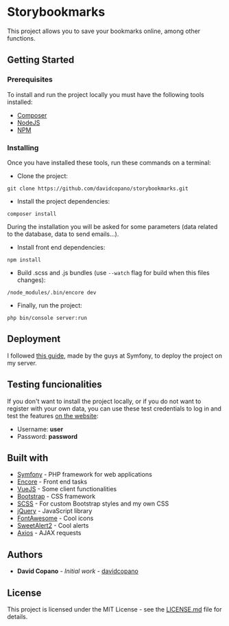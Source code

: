 # Storybookmarks

This project allows you to save your bookmarks online, among other functions.

## Getting Started

### Prerequisites

To install and run the project locally you must have the following tools installed:

- [Composer](https://getcomposer.org/download/)
- [NodeJS](https://nodejs.org/)
- [NPM](https://www.npmjs.com/get-npm)

### Installing

Once you have installed these tools, run these commands on a terminal:

- Clone the project:
```
git clone https://github.com/davidcopano/storybookmarks.git
```
  
- Install the project dependencies:
```
composer install
```
  During the installation you will be asked for some parameters (data related to the database, data to send emails...).
  
- Install front end dependencies:
```
npm install
```
  
- Build .scss and .js bundles (use ``--watch`` flag for build when this files changes):
```
/node_modules/.bin/encore dev
```

- Finally, run the project:
```
php bin/console server:run
```
  
## Deployment

I followed [this guide](https://symfony.com/doc/3.4/deployment.html), made by the guys at Symfony, to deploy the project on my server.

## Testing funcionalities

If you don't want to install the project locally, or if you do not want to register with your own data, you can use these test credentials to log in and test the features [on the website](https://storybookmarks.dcopano.xyz/):

- Username: **user**
- Password: **password**

## Built with

- [Symfony](https://symfony.com/) - PHP framework for web applications
- [Encore](https://symfony.com/doc/3.4/frontend/encore/installation.html) - Front end tasks
- [VueJS](https://vuejs.org/) - Some client functionalities
- [Bootstrap](https://getbootstrap.com/) - CSS framework
- [SCSS](https://sass-lang.com/) - For custom Bootstrap styles and my own CSS
- [jQuery](https://github.com/jquery/jquery) - JavaScript library
- [FontAwesome](https://fontawesome.com/) - Cool icons
- [SweetAlert2](https://github.com/sweetalert2/sweetalert2) - Cool alerts
- [Axios](https://github.com/axios/axios) - AJAX requests

## Authors

- **David Copano** - _Initial work_ - [davidcopano](https://github.com/davidcopano)

## License

This project is licensed under the MIT License - see the [LICENSE.md](https://github.com/davidcopano/storybookmarks/blob/master/LICENSE.md) file for details.